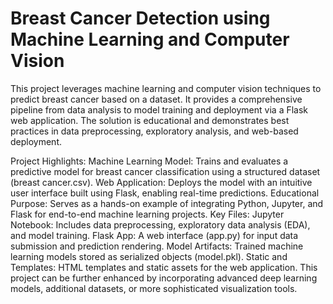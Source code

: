 # Breast Cancer Detection using Machine Learning and Computer Vision

This project leverages machine learning and computer vision techniques to predict breast cancer based on a dataset. It provides a comprehensive pipeline from data analysis to model training and deployment via a Flask web application. The solution is educational and demonstrates best practices in data preprocessing, exploratory analysis, and web-based deployment.

Project Highlights:
Machine Learning Model: Trains and evaluates a predictive model for breast cancer classification using a structured dataset (breast cancer.csv).
Web Application: Deploys the model with an intuitive user interface built using Flask, enabling real-time predictions.
Educational Purpose: Serves as a hands-on example of integrating Python, Jupyter, and Flask for end-to-end machine learning projects.
Key Files:
Jupyter Notebook: Includes data preprocessing, exploratory data analysis (EDA), and model training.
Flask App: A web interface (app.py) for input data submission and prediction rendering.
Model Artifacts: Trained machine learning models stored as serialized objects (model.pkl).
Static and Templates: HTML templates and static assets for the web application.
This project can be further enhanced by incorporating advanced deep learning models, additional datasets, or more sophisticated visualization tools.
